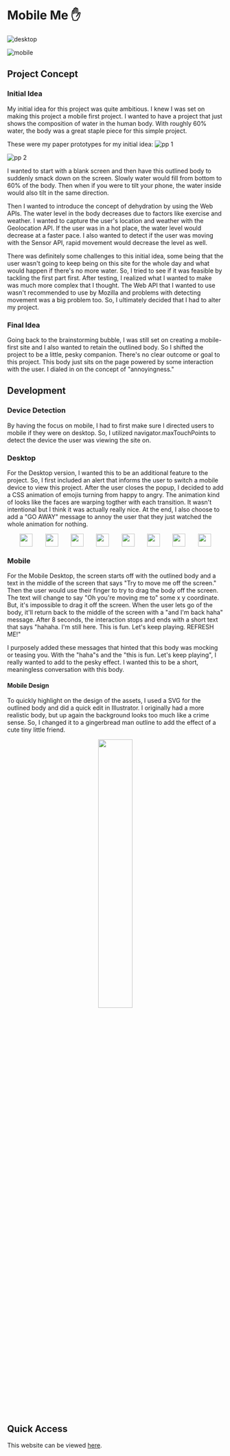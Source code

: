 # Mobile Me ✋

![desktop](./code/assets/abc-projectA-desktop-recording.gif)

![mobile](./code/assets/abc-projectA-mobile-recording.gif)

## Project Concept

### Initial Idea
My initial idea for this project was quite ambitious. I knew I was set on making this project a mobile first project. I wanted to have a project that just shows the composition of water in the human body. With roughly 60% water, the body was a great staple piece for this simple project.     

These were my paper prototypes for my initial idea:
![pp 1](./paper-prototype/assets/Cindy_ABC_projectA_pp_1.jpg)

![pp 2](./paper-prototype/assets/Cindy_ABC_projectA_pp_2.jpg)

I wanted to start with a blank screen and then have this outlined body to suddenly smack down on the screen. Slowly water would fill from bottom to 60% of the body. Then when if you were to tilt your phone, the water inside would also tilt in the same direction.  

Then I wanted to introduce the concept of dehydration by using the Web APIs. The water level in the body decreases due to factors like exercise and weather. I wanted to capture the user's location and weather with the Geolocation API. If the user was in a hot place, the water level would decrease at a faster pace. I also wanted to detect if the user was moving with the Sensor API, rapid movement would decrease the level as well.

There was definitely some challenges to this initial idea, some being that the user wasn't going to keep being on this site for the whole day and what would happen if there's no more water. So, I tried to see if it was feasible by tackling the first part first. After testing, I realized what I wanted to make was much more complex that I thought. The Web API that I wanted to use wasn't recommended to use by Mozilla and problems with detecting movement was a big problem too. So, I ultimately decided that I had to alter my project.

### Final Idea
Going back to the brainstorming bubble, I was still set on creating a mobile-first site and I also wanted to retain the outlined body. So I shifted the project to be a little, pesky companion. There's no clear outcome or goal to this project. This body just sits on the page powered by some interaction with the user. I dialed in on the concept of "annoyingness."

## Development
### Device Detection
By having the focus on mobile, I had to first make sure I directed users to mobile if they were on desktop. So, I utilized navigator.maxTouchPoints to detect the device the user was viewing the site on.

### Desktop
For the Desktop version, I wanted this to be an additional feature to the project. So, I first included an alert that informs the user to switch a mobile device to view this project. After the user closes the popup, I decided to add a CSS animation of emojis turning from happy to angry. The animation kind of looks like the faces are warping togther with each transition. It wasn't intentional but I think it was actually really nice. At the end, I also choose to add a "GO AWAY" message to annoy the user that they just watched the whole animation for nothing.

<div style="display:flex;justify-content:space-evenly;"><img src="code/assets/smiling-blushing-emoji.png" width="30px"><img src="code/assets/smiling-emoji.png" width="30px"><img src="code/assets/slightly-smiling-emoji.png" width="30px"><img src="code/assets/err-emoji.png" width="30px"><img src="code/assets/very-sad-emoji.png" width="30px"><img src="code/assets/angry-emoji.png" width="30px"><img src="code/assets/red-angry-emoji.png" width="30px"><img src="code/assets/wth-emoji.png" width="30px"></div>


### Mobile
For the Mobile Desktop, the screen starts off with the outlined body and a text in the middle of the screen that says "Try to move me off the screen." Then the user would use their finger to try to drag the body off the screen. The text will change to say "Oh you're moving me to" some x y coordinate. But, it's impossible to drag it off the screen. When the user lets go of the body, it'll return back to the middle of the screen with a "and I'm back haha" message. After 8 seconds, the interaction stops and ends with a short text that says "hahaha. I'm still here. This is fun. Let's keep playing. REFRESH ME!"

I purposely added these messages that hinted that this body was mocking or teasing you. With the "haha"s and the "this is fun. Let's keep playing", I really wanted to add to the pesky effect. I wanted this to be a short, meaningless conversation with this body.

#### Mobile Design
To quickly highlight on the design of the assets, I used a SVG for the outlined body and did a quick edit in Illustrator. I originally had a more realistic body, but up again the background looks too much like a crime sense. So, I changed it to a gingerbread man outline to add the effect of a cute tiny little friend.

<center>
<img src="code/assets/gingerbread_man_outline_1.svg" width="40%"></center>

## Quick Access
This website can be viewed [here](https://clcl915.github.io/abc-student-repo/projects/project-A/code/index.html).
